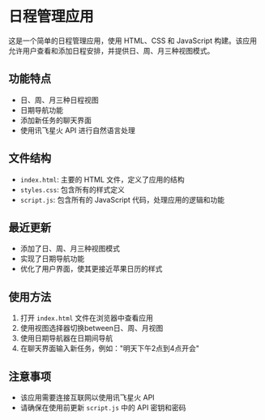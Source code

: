 # 日程管理应用

这是一个简单的日程管理应用，使用 HTML、CSS 和 JavaScript 构建。该应用允许用户查看和添加日程安排，并提供日、周、月三种视图模式。

## 功能特点

- 日、周、月三种日程视图
- 日期导航功能
- 添加新任务的聊天界面
- 使用讯飞星火 API 进行自然语言处理

## 文件结构

- `index.html`: 主要的 HTML 文件，定义了应用的结构
- `styles.css`: 包含所有的样式定义
- `script.js`: 包含所有的 JavaScript 代码，处理应用的逻辑和功能

## 最近更新

- 添加了日、周、月三种视图模式
- 实现了日期导航功能
- 优化了用户界面，使其更接近苹果日历的样式

## 使用方法

1. 打开 `index.html` 文件在浏览器中查看应用
2. 使用视图选择器切换between日、周、月视图
3. 使用日期导航器在日期间导航
4. 在聊天界面输入新任务，例如："明天下午2点到4点开会"

## 注意事项

- 该应用需要连接互联网以使用讯飞星火 API
- 请确保在使用前更新 `script.js` 中的 API 密钥和密码
